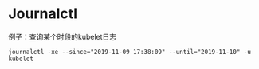 # Journalctl

例子：查询某个时段的kubelet日志

```text
journalctl -xe --since="2019-11-09 17:38:09" --until="2019-11-10" -u kubelet
```



